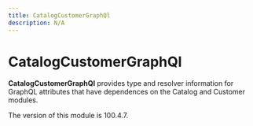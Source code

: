 ```yaml
---
title: CatalogCustomerGraphQl
description: N/A
---
```


# CatalogCustomerGraphQl

**CatalogCustomerGraphQl** provides type and resolver information for GraphQL attributes that have dependences on the Catalog and Customer modules.

<InlineAlert slots="text" />
The version of this module is 100.4.7.
